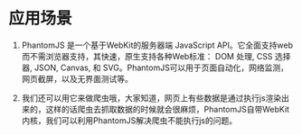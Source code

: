 # 应用场景


1. PhantomJS 是一个基于WebKit的服务器端 JavaScript API。它全面支持web而不需浏览器支持，其快速，原生支持各种Web标准： DOM 处理, CSS 选择器, JSON, Canvas, 和 SVG。PhantomJS可以用于页面自动化，网络监测，网页截屏，以及无界面测试等。

2. 我们还可以用它来做爬虫哦，大家知道，网页上有些数据是通过执行js渲染出来的，这样的话爬虫去抓取数据的时候就会很麻烦，PhantomJS自带WebKit内核，我们可以利用PhantomJS解决爬虫不能执行js的问题。